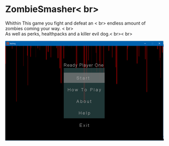 # ZombieSmasher< br>

Whithin This game you fight and defeat an < br> 
endless amount of zombies coming your way. < br>  
As well as perks, healthpacks and a killer evil dog.< br>< br>

![image](first/pic1.png)
